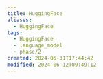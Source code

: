 ```yaml
---
title: HuggingFace
aliases:
  - HuggingFace
tags:
  - HuggingFace
  - language_model
  - phase/2
created: 2024-05-31T17:44:42
modified: 2024-06-12T09:49:12
---
```

